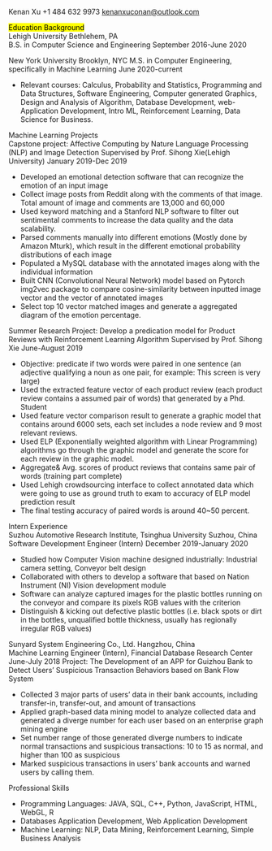 
Kenan Xu
+1 484 632 9973  kenanxuconan@outlook.com


<mark>Education Background</mark>                                                                                 
Lehigh University                                                                Bethlehem, PA                                        
B.S. in Computer Science and Engineering                                  September 2016-June 2020 

New York University                                                                Brooklyn, NYC
M.S. in Computer Engineering, specifically in Machine Learning                       June 2020-current 
                                       
- Relevant courses: Calculus, Probability and Statistics, Programming and Data Structures, Software Engineering, Computer generated Graphics, Design and Analysis of Algorithm, Database Development, web-Application Development, Intro ML, Reinforcement Learning, Data Science for Business.

Machine Learning Projects                                                                               
Capstone project: Affective Computing by Nature Language Processing (NLP) and Image Detection
Supervised by Prof. Sihong Xie(Lehigh University)                                January 2019-Dec 2019
-	Developed an emotional detection software that can recognize the emotion of an input image 
-	Collect image posts from Reddit along with the comments of that image. Total amount of image and comments are 13,000 and 60,000 
-	Used keyword matching and a Stanford NLP software to filter out sentimental comments to increase the data quality and the data scalability.
-	Parsed comments manually into different emotions (Mostly done by Amazon Mturk), which result in the different emotional probability distributions of each image 
-	Populated a MySQL database with the annotated images along with the individual information
-	Built CNN (Convolutional Neural Network) model based on Pytorch img2vec package to compare cosine-similarity between inputted image vector and the vector of annotated images 
-	Select top 10 vector matched images and generate a aggregated diagram of the emotion percentage. 


Summer Research Project: Develop a predication model for Product Reviews with Reinforcement Learning Algorithm
Supervised by Prof. Sihong Xie                                                    June-August 2019
-	Objective: predicate if two words were paired in one sentence (an adjective qualifying a noun as one pair, for example: This screen is very large)
-	Used the extracted feature vector of each product review (each product review contains a assumed pair of words) that generated by a Phd. Student 
-	Used feature vector comparison result to generate a graphic model that contains around 6000 sets, each set includes a node review and 9 most relevant reviews. 
-	Used ELP (Exponentially weighted algorithm with Linear Programming) algorithms go through the graphic model and generate the score for each review in the graphic model.
-	Aggregate& Avg. scores of product reviews that contains same pair of words (training part complete) 
-	Used Lehigh crowdsourcing interface to collect annotated data which were going to use as ground truth to exam to accuracy of ELP model prediction result
-	The final testing accuracy of paired words is around 40~50 percent.


Intern Experience                                                                                
Suzhou Automotive Research Institute, Tsinghua University                        Suzhou, China Software Development Engineer (Intern)                           December 2019-January 2020 
-	Studied how Computer Vision machine designed industrially: Industrial camera setting, Conveyor belt design 
-	Collaborated with others to develop a software that based on Nation Instrument (NI) Vision development module
-	Software can analyze captured images for the plastic bottles running on the conveyor and compare its pixels RGB values with the criterion
-	Distinguish & kicking out defective plastic bottles (i.e. black spots or dirt in the bottles, unqualified bottle thickness, usually has regionally irregular RGB values) 


Sunyard System Engineering Co., Ltd.                                            Hangzhou, China                                     
Machine Learning Engineer (Intern), Financial Database Research Center                   June-July 2018
Project: The Development of an APP for Guizhou Bank to Detect Users’ Suspicious Transaction Behaviors based on Bank Flow System  
-	Collected 3 major parts of users’ data in their bank accounts, including transfer-in, transfer-out, and amount of transactions
-	Applied graph-based data mining model to analyze collected data and generated a diverge number for each user based on an enterprise graph mining engine
-	Set number range of those generated diverge numbers to indicate normal transactions and suspicious transactions: 10 to 15 as normal, and higher than 100 as suspicious
-	Marked suspicious transactions in users’ bank accounts and warned users by calling them.


Professional Skills                                                                                         
-	Programming Languages: JAVA, SQL, C++, Python, JavaScript, HTML, WebGL, R
-	Databases Application Development, Web Application Development
-	Machine Learning: NLP, Data Mining, Reinforcement Learning, Simple Business Analysis
